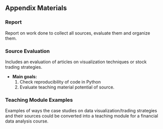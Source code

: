 ## Appendix Materials 

### Report
Report on work done to collect all sources, evaluate them and organize them. 
<h3>
  
### Source Evaluation
Includes an evaluation of articles on visualization techniques or stock trading strategies.
* **Main goals:**
  1. Check reproducibility of code in Python
  2. Evaluate teaching material potential of source.
<h3>
   
### Teaching Module Examples
Examples of ways the case studies on data visualization/trading strategies and their sources could be converted into a teaching module for a financial data analysis course.
<h3>
  
<h2>
